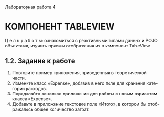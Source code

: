  Лабораторная работа 4
# КОМПОНЕНТ   TABLEVIEW


Ц е л ь р а б о т ы: ознакомиться с реактивными типами данных и POJO объектами, изучить приемы отображения их в компонент TableView.

1.2.	Задание к работе
----------------------------------------------------------

1)	Повторите пример приложения, приведенный в теоретической части.
2)	Измените класс «Expense», добавив в него поле для хранения кате- гории расходов.
3)	Переделайте  основное  приложение  для  работы  с  новым  вариантом класса «Expense».
4)	Добавьте в приложение текстовое поле «Итого», в котором бы отоб-
ражалось общее количество затрат.

